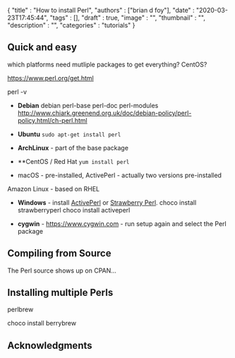 
  {
    "title"       : "How to install Perl",
    "authors"     : ["brian d foy"],
    "date"        : "2020-03-23T17:45:44",
    "tags"        : [],
    "draft"       : true,
    "image"       : "",
    "thumbnail"   : "",
    "description" : "",
    "categories"  : "tutorials"
  }



## Quick and easy

which platforms need mutliple packages to get everything? CentOS?

https://www.perl.org/get.html

perl -v

* **Debian** debian perl-base  perl-doc perl-modules
http://www.chiark.greenend.org.uk/doc/debian-policy/perl-policy.html/ch-perl.html

* **Ubuntu** `sudo apt-get install perl`

* **ArchLinux** - part of the base package

* **CentOS / Red Hat `yum install perl`

* macOS - pre-installed, ActivePerl - actually two versions pre-installed

Amazon Linux - based on RHEL


* **Windows** - install [ActivePerl](https://www.activestate.com/products/perl/downloads/) or [Strawberry Perl](http://strawberryperl.com). choco install strawberryperl choco install activeperl

* **cygwin** - https://www.cygwin.com - run setup again and select the Perl package

## Compiling from Source

The Perl source shows up on CPAN...


## Installing multiple Perls

perlbrew

choco install berrybrew


## Acknowledgments


